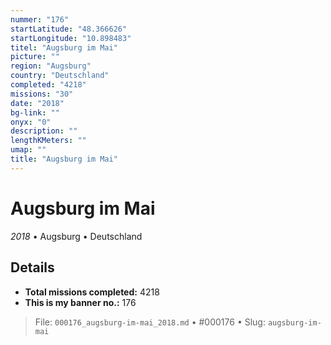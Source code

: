 ```yaml
---
nummer: "176"
startLatitude: "48.366626"
startLongitude: "10.898483"
titel: "Augsburg im Mai"
picture: ""
region: "Augsburg"
country: "Deutschland"
completed: "4218"
missions: "30"
date: "2018"
bg-link: ""
onyx: "0"
description: ""
lengthKMeters: ""
umap: ""
title: "Augsburg im Mai"
---
```

# Augsburg im Mai

*2018* • Augsburg • Deutschland



## Details


- **Total missions completed:** 4218
- **This is my banner no.:** 176





> File: `000176_augsburg-im-mai_2018.md` • #000176 • Slug: `augsburg-im-mai`

